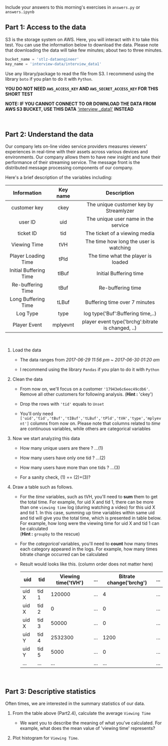 Include your answers to this morning's exercises in `answers.py` or `answers.ipynb`

## Part 1: Access to the data

S3 is the storage system on AWS. Here, you will interact with it to take this test. You can use the information below to download the data. Please note that downloading the data will take few minutes; about two to three minutes.

```Python
bucket_name = 'stlz-dataengineer'
key_name = 'interview-data/interview_data1'
```

Use any library/package to read the file from S3. I recommend using the library `boto` if you plan to do it with `Python`.

**YOU DO NOT NEED `AWS_ACCESS_KEY` AND `AWS_SECRET_ACCESS_KEY` FOR THIS SHORT TEST**

**NOTE: IF YOU CANNOT CONNECT TO OR DOWNLOAD THE DATA FROM AWS S3 BUCKET,
USE THIS DATA** ['interview _data1'](https://drive.google.com/open?id=0B5rOf6SBB06BdFlCczhtaDA1Mk0) **INSTEAD**

<br>

## Part 2: Understand the data

Our company lets on-line video service providers measures viewers' experiences in real-time with their assets across various devices and environments. Our company allows them to have new insight and tune their performance of their streaming service. The message front is the distributed message processing components of our company.

Here's a brief description of the variables including:

|       Information      | Key name |                    Description                    |
|:----------------------:|:--------:|:-------------------------------------------------:|
| customer key           | ckey     | The unique customer key by Streamlyzer            |
| user ID                | uid      | The unique user name in the service               |
| ticket ID              | tid      | The ticket of a viewing media                     |
| Viewing Time           | tVH      | The time how long the user is watching            |
| Player Loading Time    | tPld     | The time what the player is loaded                |
| Initial Buffering Time | tIBuf    | Initial Buffering time                            |
| Re-buffering Time      | tBuf     | Re-buffering time                                 |
| Long Buffering Time    | tLBuf    | Buffering time over 7 minutes                     |
| Log Type               | type     | log type('Buf':Buffering time,..)                 |
| Player Event           | mplyevnt | player event type('brchg':bitrate is changed, ..) |


<br>

1. Load the data

    - The data ranges from *2017-06-29 11:56 pm  ~  2017-06-30 01:20 am*

    - I recommend using the library `Pandas` if you plan to do it with `Python`

2. Clean the data

    - From now on, we'll focus on a customer `'17943e6c6eec49cdb6'`. Remove all other customers for following analysis. (__Hint :__ 'ckey')

    - Drop the rows with `'tid'` equals to `Unset`

    - You'll only need `['uid','tid','tBuf','tIBuf','tLBuf','tPld','tVH','type','mplyevnt']` columns from now on. Please note that columns related to *time* are continuous variables, while others are categorical variables

3. Now we start analyzing this data

    - How many unique users are there ? ...(1)

    - How many users have only one tid ? ...(2)

    - How many users have more than one tids ? ...(3)

    - For a sanity check, (1) == (2)+(3)?

4. Draw a table such as follows.

    - For the *time* variables, such as tVH, you'll need to **sum** them to get the total time. For example, for uid X and tid 1, there can be more than one `viewing time` log (during watching a video) for this uid X and tid 1. In this case, summing up time variables within same uid and tid will give you the total time, which is presented in table below. For example, how long were the viewing time for uid X and tid 1 can be calculated
    <br>(__Hint :__ `groupby` to the rescue)

    - For the *categorical* variables, you'll need to **count** how many times each category appeared in the logs. For example, how many times bitrate change occurred can be calculated

    - Result would looks like this. (column order does not matter here)


      | uid   | tid   | Viewing time('tVH') | ... | Bitrate change('brchg') | ... |
      |-------|-------|---------------------|-----|-------------------------|-----|
      | uid X | tid 1 | 120000              | ... | 4                       | ... |
      | uid X | tid 2 | 0                   | ... | 0                       | ... |
      | uid X | tid 3 | 50000               | ... | 0                       | ... |
      | uid Y | tid 4 | 2532300             | ... | 1200                    | ... |
      | uid Y | tid 5 | 5000                | ... | 0                       | ... |
      | ...   | ...   | ...                 | ... | ...                     | ... |

<br>

## Part 3: Descriptive statistics

Often times, we are interested in the summary statistics of our data.

1. From the table above (Part2.4), calculate the average `Viewing Time`
    - We want you to describe the meaning of what you've calculated. For example, what does the mean value of 'viewing time' represents?

2. Plot histogram for `Viewing Time`.
